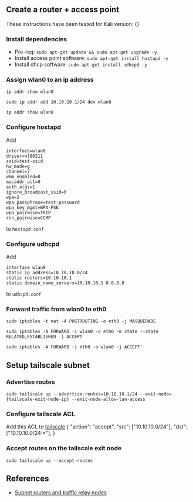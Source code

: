 
## Create a router + access point
These instructions have been tested for Kali version: {}

### Install dependencies
- Pre-req: `sudo apt-get update && sudo apt-get upgrade -y`
- Install access point software: `sudo apt-get install hostapd -y`
- Install dhcp software: `sudo apt-get install udhcpd -y`

### Assign wlan0 to an ip address
`ip addr show wlan0`

`sudo ip addr add 10.10.10.1/24 dev wlan0`

`ip addr show wlan0`

### Configure hostapd
Add
```
interface=wlan0
driver=nl80211
ssid=test-ssid
hw_mode=g
channel=7
wmm_enabled=0
macaddr_acl=0
auth_algs=1
ignore_broadcast_ssid=0
wpa=2
wpa_passphrase=test-password
wpa_key_mgmt=WPA-PSK
wpa_pairwise=TKIP
rsn_pairwise=CCMP
```
to `hostapd.conf`

### Configure udhcpd
Add
```
interface wlan0
static ip_address=10.10.10.0/24
static routers=10.10.10.1
static domain_name_servers=10.10.10.1 8.8.8.8
```
to `udhcpd.conf`

### Forward traffic from wlan0 to eth0
`sudo iptables -t nat -A POSTROUTING -o eth0 -j MASQUERADE`

`sudo iptables -A FORWARD -i wlan0 -o eth0 -m state --state RELATED,ESTABLISHED -j ACCEPT`

`sudo iptables -A FORWARD -i eth0 -o wlan0 -j ACCEPT'`

## Setup tailscale subnet

### Advertise routes
`sudo tailscale up --advertise-routes=10.10.10.1/24 --exit-node={tailscale-exit-node-ip} --exit-node-allow-lan-access`

### Configure tailscale ACL
Add this ACL to [tailscale](https://login.tailscale.com/admin/acls/file)
{
			"action": "accept",
			"src":    ["10.10.10.0/24"],
			"dst":    ["10.10.10.0/24:*"],
}

### Accept routes on the tailscale exit node
`sudo tailscale up --accept-routes`


## References
- [Subnet routers and traffic relay nodes](https://tailscale.com/kb/1019/subnets)
